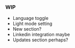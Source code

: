 ### WIP

- Language toggle
- Light mode setting
- New section?
- Linkedin integration maybe
- Updates section perhaps?
   
   
